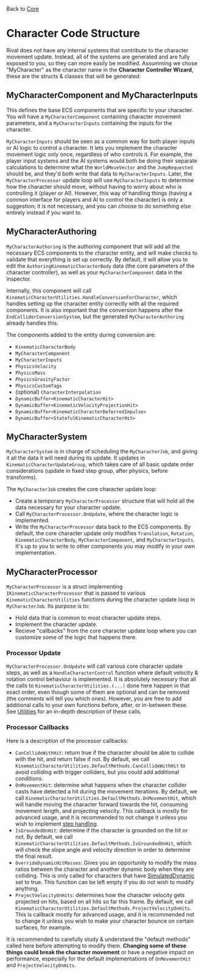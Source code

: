 Back to [Core](../core.md)

# Character Code Structure

Rival does not have any internal systems that contribute to the character movement update. Instead, all of the systems are generated and are fully exposed to you, so they can more easily be modified. Assumming we chose "MyCharacter" as the character name in the **Character Controller Wizard**, these are the structs & classes that will be generated:


## MyCharacterComponent and MyCharacterInputs

This defines the base ECS components that are specific to your character. You will have a `MyCharacterComponent` containing character movement parameters, and a `MyCharacterInputs` containing the inputs for the character. 

`MyCharacterInputs` should be seen as a common way for both player inputs or AI logic to control a character. It lets you implement the character movement logic only once, regardless of who controls it. For example, the player input systems and the AI systems would both be doing their separate calculations to determine what the `WorldMoveVector` and the `JumpRequested` should be, and they'd both write that data to `MyCharacterInputs`. Later, the `MyCharacterProcessor` update loop will use `MyCharacterInputs` to determine how the character should move, without having to worry about who is controlling it (player or AI). However, this way of handling things (having a common interface for players and AI to control the character) is only a suggestion; it is not necessary, and you can choose to do something else entirely instead if you want to.


## MyCharacterAuthoring

`MyCharacterAuthoring` is the authoring component that will add all the necessary ECS components to the character entity, and will make checks to validate that everything is set up correctly. By default, it will allow you to edit the `AuthoringKinematicCharacterBody` data (the core parameters of the character controller), as well as your `MyCharacterComponent` data in the inspector.

Internally, this component will call `KinematicCharacterUtilities.HandleConversionForCharacter`, which handles setting up the character entity correctly with all the required components. It is also important that the conversion happens after the `EndColliderConversionSystem`, but the generated `MyCharacterAuthoring` already handles this.

The components added to the entity during conversion are:
- `KinematicCharacterBody`
- `MyCharacterComponent`
- `MyCharacterInputs`
- `PhysicsVelocity`
- `PhysicsMass`
- `PhysicsGravityFactor`
- `PhysicsCustomTags`
- (optional) `CharacterInterpolation`
- `DynamicBuffer<KinematicCharacterHit>`
- `DynamicBuffer<KinematicVelocityProjectionHit>`
- `DynamicBuffer<KinematicCharacterDeferredImpulse>`
- `DynamicBuffer<StatefulKinematicCharacterHit>`


## MyCharacterSystem

`MyCharacterSystem` is in charge of scheduling the `MyCharacterJob`, and giving it all the data it will need during its update. It updates in `KinematicCharacterUpdateGroup`, which takes care of all basic update order considerations (update in fixed step group, after physics, before transforms).

The `MyCharacterJob` creates the core character update loop:
- Create a temporary `MyCharacterProcessor` structure that will hold all the data necessary for your character update.
- Call `MyCharacterProcessor.OnUpdate`, where the character logic is implemented.
- Write the `MyCharacterProcessor` data back to the ECS components. By default, the core character update only modifies `Translation`, `Rotation`, `KinematicCharacterBody`, `MyCharacterComponent`, and `MyCharacterInputs`. It's up to you to write to other components you may modify in your own implementation.


## MyCharacterProcessor

`MyCharacterProcessor` is a struct implementing `IKinematicCharacterProcessor` that is passed to various `KinematicCharacterUtilities` functions during the character update loop in `MyCharacterJob`. Its purpose is to:
- Hold data that is common to most character update steps.
- Implement the character update.
- Recieve "callbacks" from the core character update loop where you can customize some of the logic that happens there.

### Processor Update

`MyCharacterProcessor.OnUpdate` will call various core character update steps, as well as a `HandleCharacterControl` function where default velocity & rotation control behaviour is implemented. It is absolutely necessary that all the calls to `KinematicCharacterUtilities.(...)` done here happen in that exact order, even though some of them are optional and can be removed (the comments will tell you which ones). However, you are free to add additional calls to your own functions before, after, or in-between these. See [Utilities](utilities.md) for an in-depth description of these calls.

### Processor Callbacks

Here is a description of the processor callbacks:
- `CanCollideWithHit`: return true if the character should be able to collide with the hit, and return false if not. By default, we call `KinematicCharacterUtilities.DefaultMethods.CanCollideWithHit` to avoid colliding with trigger colliders, but you could add additional conditions.
- `OnMovementHit`: determine what happens when the character collider casts have detected a hit during the movement iterations. By default, we call `KinematicCharacterUtilities.DefaultMethods.OnMovementHit`, which will handle moving the character forward towards the hit, consuming movement length, and projecting velocity. This callback is mostly for advanced usage, and it is recommended to not change it unless you wish to implement [step handling](../How_To/step-handling.md).
- `IsGroundedOnHit`: determine if the character is grounded on the hit or not. By default, we call `KinematicCharacterUtilities.DefaultMethods.IsGroundedOnHit`, which will check the slope angle and velocity direction in order to determine the final result.
- `OverrideDynamicHitMasses`: Gives you an opportunity to modify the mass ratios between the character and another dynamic body when they are colliding. This is only called for characters that have [SimulatedDynamic](../How_To/dynamic-body-interaction.md) set to true. This function can be left empty if you do not wish to modify anything.
- `ProjectVelocityOnHits`: determines how the character velocity gets projected on hits, based on all hits so far this frame. By default, we call `KinematicCharacterUtilities.DefaultMethods.ProjectVelocityOnHits`. This is callback mostly for advanced usage, and it is recommended not to change it unless you wish to make your character bounce on certain surfaces, for example.

It is recommended to carefully study & understand the "default methods" called here before attempting to modify them. **Changing some of these things could break the character movement** or have a negative impact on performance, especially for the default implementations of `OnMovementHit` and `ProjectVelocityOnHits`.